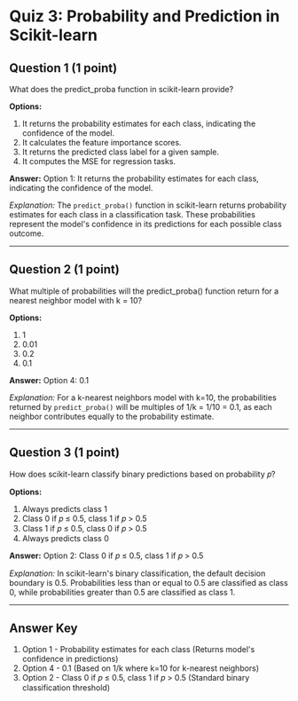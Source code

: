 # Quiz 3: Probability and Prediction in Scikit-learn

## Question 1 (1 point)
What does the predict_proba function in scikit-learn provide?

**Options:**
1. It returns the probability estimates for each class, indicating the confidence of the model.
2. It calculates the feature importance scores.
3. It returns the predicted class label for a given sample.
4. It computes the MSE for regression tasks.

**Answer:** Option 1: It returns the probability estimates for each class, indicating the confidence of the model.

*Explanation:* The `predict_proba()` function in scikit-learn returns probability estimates for each class in a classification task. These probabilities represent the model's confidence in its predictions for each possible class outcome.

---

## Question 2 (1 point)
What multiple of probabilities will the predict_proba() function return for a nearest neighbor model with k = 10?

**Options:**
1. 1
2. 0.01
3. 0.2
4. 0.1

**Answer:** Option 4: 0.1

*Explanation:* For a k-nearest neighbors model with k=10, the probabilities returned by `predict_proba()` will be multiples of 1/k = 1/10 = 0.1, as each neighbor contributes equally to the probability estimate.

---

## Question 3 (1 point)
How does scikit-learn classify binary predictions based on probability 𝑝?

**Options:**
1. Always predicts class 1
2. Class 0 if 𝑝 ≤ 0.5, class 1 if 𝑝 > 0.5
3. Class 1 if 𝑝 ≤ 0.5, class 0 if 𝑝 > 0.5
4. Always predicts class 0

**Answer:** Option 2: Class 0 if 𝑝 ≤ 0.5, class 1 if 𝑝 > 0.5

*Explanation:* In scikit-learn's binary classification, the default decision boundary is 0.5. Probabilities less than or equal to 0.5 are classified as class 0, while probabilities greater than 0.5 are classified as class 1.

---

## Answer Key
1. Option 1 - Probability estimates for each class (Returns model's confidence in predictions)
2. Option 4 - 0.1 (Based on 1/k where k=10 for k-nearest neighbors)
3. Option 2 - Class 0 if 𝑝 ≤ 0.5, class 1 if 𝑝 > 0.5 (Standard binary classification threshold)